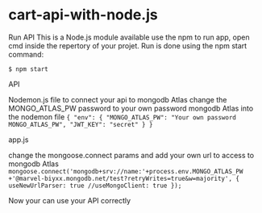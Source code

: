 # cart-api-with-node.js

Run API
This is a Node.js module available use the npm to run app, open cmd inside the repertory of your projet. Run is done using the npm start command:

`$ npm start`

API

Nodemon.js file
to connect your api to mongodb Atlas change the MONGO_ATLAS_PW password to your own password mongodb Atlas into the nodemon file
``{
    "env": {
        "MONGO_ATLAS_PW": "Your own password MONGO_ATLAS_PW",
        "JWT_KEY": "secret"
    }
}
``

app.js

change the mongoose.connect params and add your own url to access to mongodb Atlas 
``
mongoose.connect('mongodb+srv://name:'+process.env.MONGO_ATLAS_PW +'@marvel-biyxx.mongodb.net/test?retryWrites=true&w=majority', {
    useNewUrlParser: true
    //useMongoClient: true
});
``

Now your can use your API correctly
